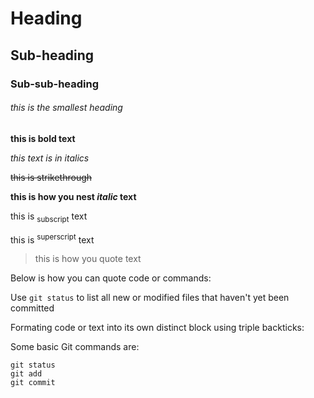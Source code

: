 # Heading
## Sub-heading
### Sub-sub-heading
###### this is the smallest heading
**this is bold text**
  
*this text is in italics*

~~this is strikethrough~~

**this is how you nest _italic_ text**

this is <sub>subscript</sub> text

this is <sup>superscript</sup> text

>this is how you quote text

Below is how you can quote code or commands:

Use `git status` to list all new or modified files that haven't yet been committed

Formating code or text into its own distinct block using triple backticks:

Some basic Git commands are:
```
git status
git add
git commit
```

